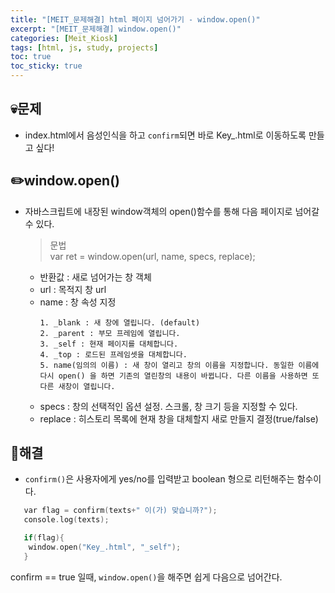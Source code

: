 ```yaml
---
title: "[MEIT_문제해결] html 페이지 넘어가기 - window.open()"
excerpt: "[MEIT_문제해결] window.open()"
categories: [Meit_Kiosk]
tags: [html, js, study, projects]
toc: true
toc_sticky: true
---
```


## 💀문제

+ index.html에서 음성인식을 하고 `confirm`되면 바로 Key_.html로 이동하도록 만들고 싶다!
  
## ✏️window.open()

+ 자바스크립트에 내장된 window객체의 open()함수를 통해 다음 페이지로 넘어갈 수 있다. 

    > 문법  
    > var ret = window.open(url, name, specs, replace);

    + 반환값 : 새로 넘어가는 창 객체
    + url : 목적지 창 url
    + name : 창 속성 지정
        ```
        1. _blank : 새 창에 열립니다. (default)
        2. _parent : 부모 프레임에 열립니다.
        3. _self : 현재 페이지를 대체합니다.
        4. _top : 로드된 프레임셋을 대체합니다.
        5. name(임의의 이름) : 새 창이 열리고 창의 이름을 지정합니다. 동일한 이름에 다시 open() 을 하면 기존의 열린창의 내용이 바뀝니다. 다른 이름을 사용하면 또다른 새창이 열립니다.
        ```
    + specs : 창의 선택적인 옵션 설정. 스크롤, 창 크기 등을 지정할 수 있다.
    + replace : 히스토리 목록에 현재 창을 대체할지 새로 만들지 결정(true/false)   
  
  
## 💊해결

+ `confirm()`은 사용자에게 yes/no를 입력받고 boolean 형으로 리턴해주는 함수이다.   
 ```cpp
    var flag = confirm(texts+" 이(가) 맞습니까?");
    console.log(texts);

    if(flag){
     window.open("Key_.html", "_self");
    }
 ```  
 confirm == true 일때, `window.open()`을 해주면 쉽게 다음으로 넘어간다.